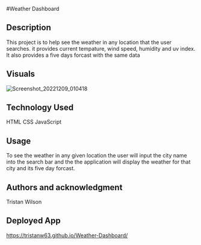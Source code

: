 #Weather Dashboard

## Description

This project is to help see the weather in any location that the user searches. it provides current tempature, wind speed, humidity and uv index. It also provides a five days forcast with the same data

## Visuals
![Screenshot_20221209_010418](https://user-images.githubusercontent.com/108022127/206777733-16e90d0c-3517-47f1-8295-6ef54040350d.png)

## Technology Used

HTML
CSS
JavaScript

## Usage

To see the weather in any given location the user will input the city name into the search bar and the the application will display the weather for that city and its five day forcast.

## Authors and acknowledgment

Tristan Wilson

## Deployed App

https://tristanw63.github.io/Weather-Dashboard/
